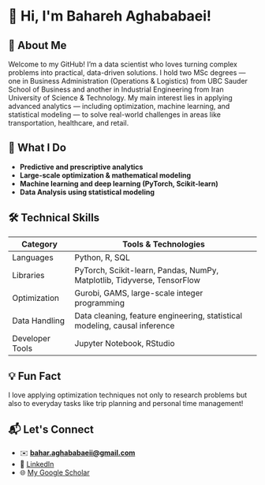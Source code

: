 # 👋 Hi, I'm Bahareh Aghababaei!

## 🎯 About Me
Welcome to my GitHub! I’m a data scientist who loves turning complex problems into practical, data-driven solutions. I hold two MSc degrees — one in Business Administration (Operations & Logistics) from UBC Sauder School of Business and another in Industrial Engineering from Iran University of Science & Technology. 
My main interest lies in applying advanced analytics — including optimization, machine learning, and statistical modeling — to solve real-world challenges in areas like transportation, healthcare, and retail.


## 🔎 What I Do
- **Predictive and prescriptive analytics**
- **Large-scale optimization & mathematical modeling**
- **Machine learning and deep learning (PyTorch, Scikit-learn)**
- **Data Analysis using statistical modeling**

## 🛠 Technical Skills

| Category        | Tools & Technologies                                                        |
|-----------------|-----------------------------------------------------------------------------|
| Languages       | Python, R, SQL                                                              |
| Libraries       | PyTorch, Scikit-learn, Pandas, NumPy, Matplotlib, Tidyverse, TensorFlow     |
| Optimization    | Gurobi, GAMS, large-scale integer programming                               |
| Data Handling   | Data cleaning, feature engineering, statistical modeling, causal inference  |
| Developer Tools | Jupyter Notebook, RStudio    

## 💡 Fun Fact
I love applying optimization techniques not only to research problems but also to everyday tasks like trip planning and personal time management!


## 📬 Let's Connect
- ✉️ **bahar.aghababaeii@gmail.com**
- 🔗 [LinkedIn](https://www.linkedin.com/in/bahareh-aghababaei/)
- 🌐 [My Google Scholar](https://scholar.google.ca/citations?hl=en&inst=17001591832933267808&user=eboPYZ4AAAAJ)

